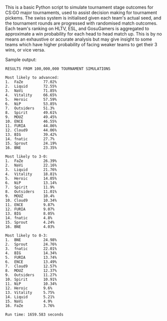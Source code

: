 This is a basic Python script to simulate tournament stage outcomes for CS:GO major tournaments, used to assist decision making for tournament pickems. The swiss system is initialised given each team's actual seed, and the tournament rounds are progressed with randomised match outcomes. Each team's ranking on HLTV, ESL, and GosuGamers is aggregated to approximate a win probability for each head to head match up. This is by no means an exhaustive or accurate analysis but may give insight to some teams which have higher probability of facing weaker teams to get their 3 wins, or vice versa.

Sample output:
```
RESULTS FROM 100,000,000 TOURNAMENT SIMULATIONS

Most likely to advanced:
1.  FaZe         77.02%
2.  Liquid       72.55%
3.  NaVi         71.85%
4.  Vitality     66.65%
5.  Heroic       57.59%
6.  NiP          53.85%
7.  Outsiders    51.3%
8.  Spirit       49.61%
9.  MOUZ         49.45%
10. ENCE         46.55%
11. FURIA        44.86%
12. Cloud9       44.06%
13. BIG          39.42%
14. fnatic       27.7%
15. Sprout       24.19%
16. BNE          23.35%

Most likely to 3-0:
1.  FaZe         26.39%
2.  NaVi         22.16%
3.  Liquid       21.76%
4.  Vitality     18.81%
5.  Heroic       14.05%
6.  NiP          13.14%
7.  Spirit       11.9%
8.  Outsiders    11.01%
9.  MOUZ         10.4%
10. Cloud9       10.34%
11. ENCE         9.87%
12. FURIA        9.07%
13. BIG          8.05%
14. fnatic       4.8%
15. Sprout       4.24%
16. BNE          4.03%

Most likely to 0-3:
1.  BNE          24.98%
2.  Sprout       24.76%
3.  fnatic       22.01%
4.  BIG          14.34%
5.  FURIA        13.74%
6.  ENCE         13.49%
7.  Cloud9       12.57%
8.  MOUZ         12.37%
9.  Outsiders    11.27%
10. Spirit       10.91%
11. NiP          10.34%
12. Heroic       9.6%
13. Vitality     5.75%
14. Liquid       5.21%
15. NaVi         4.9%
16. FaZe         3.76%

Run time: 1659.583 seconds
```
